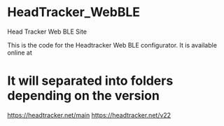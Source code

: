 # HeadTracker_WebBLE
Head Tracker Web BLE Site

This is the code for the Headtracker Web BLE configurator. It is available online at 

# It will separated into folders depending on the version

https://headtracker.net/main
https://headtracker.net/v22
